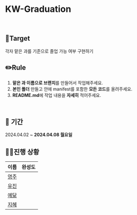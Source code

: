 # KW-Graduation
<br>


## 🎯Target
각자 맡은 과를 기준으로 졸업 가능 여부 구현하기
<br>

## ✏️Rule
1. **맡은 과 이름으로 브랜치**를 만들어서 작업해주세요.
2. **본인 폴더** 만들고 안에 manifest를 포함한 **모든 코드**를 올려주세요.
3. **README.md**에 작업 내용을 **자세히** 적어주세요.
<br>

## 📅 기간 
 2024.04.02 ~ **2024.04.08 월요일**

## 🏃‍♀️진행 상황
|                  이름                |  완성도  |
| :----------------------------------: |  :------:|
| [영주](https://github.com/oz115)     |         |
| [유진](https://github.com/g0yujin)   |         |
| [예닮](https://github.com/yedamhy)   |         |
| [지혜](https://github.com/Jihye511)  |         |

<br> <br>
